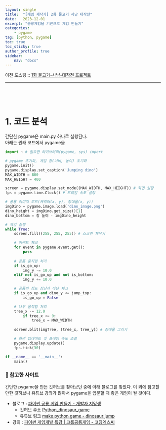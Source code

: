 ```yaml
---
layout: single
title:  "[게임 제작기] 2화 물고기 사냥 대작전"
date:   2023-12-01
excerpt: "공룡게임을 기반으로 게임 만들기"
categories: 
    - pygame
tag: [python, pygame]
toc: true
toc_sticky: true
author_profile: true
sidebar: 
    nav: "docs"
---
```


이전 포스팅 :: [1화 물고기-사냥-대작전 프로젝트](_posts/2023-11-20-pygame-프로젝트.md)
<hr>


<br/><br/><br/>

# 1. 코드 분석
간단한 pygame은 main.py 하나로 실행된다.<br/>
아래는 원래 코드에서 pygame을
```py
import ~ # 필요한 라이브러리(pygame, sys) import

# pygame 초기화, 게임 창(너비, 높이) 초기화
pygame.init()
pygame.display.set_caption('Jumping dino')
MAX_WIDTH = 800
MAX_HEIGHT = 400

screen = pygame.display.set_mode((MAX_WIDTH, MAX_HEIGHT)) # 화면 설정
fps = pygame.time.Clock() # 프레임 속도 설정

# 공룡 이미지 로드(캐릭터(x, y), 장애물(x, y))
imgDino = pygame.image.load('dino_image.png')
dino_height = imgDino.get_size()[1]
dino_bottom = 창 높이 - imgDino_height

# 게임 실행
while True:
    screen.fill((255, 255, 255)) # 스크린 채우기

    # 이벤트 체크
    for event in pygame.event.get():
        pass
    
    # 공룡 움직임 처리
    if is_go_up:
        img_y -= 10.0
    elif not is_go_up and not is_bottom:
        img_y += 10.0

    # 공룡의 점프 상단과 하단 체크
    if is_go_up and dino_y <= jump_top:
        is_go_up = False

    # 나무 움직임 처리
    tree_x -= 12.0
        if tree_x <= 0:
            tree_x = MAX_WIDTH
    
    screen.blit(imgTree, (tree_x, tree_y)) # 장애물 그리기

    # 화면 업데이트 및 프레임 속도 조절
    pygame.display.update()
    fps.tick(30)

if __name__ == '__main__':
    main()
```








### 👻 참고한 사이트
간단한 pygame을 만든 깃허브를 찾아보던 중에 아래 블로그를 찾았다. 이 외에 참고할 만한 깃허브나 유튜브 강의가 많아서 pygame을 입문할 때 좋은 게임이 될 것이다.
- 블로그 : [파이썬 공룡 게임 만들기 - 개발자 지망생](https://blockdmask.tistory.com/419)
    - 깃허브 주소 [Python_dinosaur_game](https://github.com/BlockDMask/Python_dinosaur_game.git)
    - 유튜브 링크 [make python game - dinosaur jump](https://youtu.be/ok_8mvQ8CiY)
- 강의 : [파이썬 게임개발 특강 | 크롬공룡게임 - 코딩엑스AI](https://youtu.be/wtEhZNdgNuA)